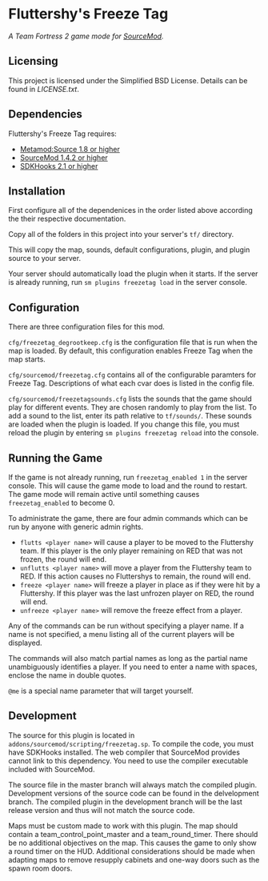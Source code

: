 # Fluttershy's Freeze Tag
_A Team Fortress 2 game mode for [SourceMod](http://www.sourcemod.net/)._

## Licensing
This project is licensed under the Simplified BSD License. Details can be found in _LICENSE.txt_.

## Dependencies
Fluttershy's Freeze Tag requires:

* [Metamod:Source 1.8 or higher](http://www.sourcemm.net/)
* [SourceMod 1.4.2 or higher](http://www.sourcemod.net/downloads.php)
* [SDKHooks 2.1 or higher](http://forums.alliedmods.net/showthread.php?t=106748)

## Installation
First configure all of the dependenices in the order listed above according the their respective documentation.

Copy all of the folders in this project into your server's `tf/` directory.

This will copy the map, sounds, default configurations, plugin, and plugin source to your server.

Your server should automatically load the plugin when it starts. If the server is already running, run `sm plugins freezetag load` in the server console.

## Configuration
There are three configuration files for this mod.

`cfg/freezetag_degrootkeep.cfg` is the configuration file that is run when the map is loaded. By default, this configuration enables Freeze Tag when the map starts.

`cfg/sourcemod/freezetag.cfg` contains all of the configurable paramters for Freeze Tag. Descriptions of what each cvar does is listed in the config file.

`cfg/sourcemod/freezetagsounds.cfg` lists the sounds that the game should play for different events. They are chosen randomly to play from the list. To add a sound to the list, enter its path relative to `tf/sounds/`. These sounds are loaded when the plugin is loaded. If you change this file, you must reload the plugin by entering `sm plugins freezetag reload` into the console.

## Running the Game
If the game is not already running, run `freezetag_enabled 1` in the server console. This will cause the game mode to load and the round to restart. The game mode will remain active until something causes `freezetag_enabled` to become 0.

To administrate the game, there are four admin commands which can be run by anyone with generic admin rights.

* `flutts <player name>` will cause a player to be moved to the Fluttershy team. If this player is the only player remaining on RED that was not frozen, the round will end.
* `unflutts <player name>` will move a player from the Fluttershy team to RED. If this action causes no Fluttershys to remain, the round will end.
* `freeze <player name>` will freeze a player in place as if they were hit by a Fluttershy. If this player was the last unfrozen player on RED, the round will end.
* `unfreeze <player name>` will remove the freeze effect from a player.
 
Any of the commands can be run without specifying a player name. If a name is not specified, a menu listing all of the current players will be displayed.

The commands will also match partial names as long as the partial name unambiguously identifies a player. If you need to enter a name with spaces, enclose the name in double quotes.

`@me` is a special name parameter that will target yourself.

## Development

The source for this plugin is located in `addons/sourcemod/scripting/freezetag.sp`. To compile the code, you must have SDKHooks installed. The web compiler that SourceMod provides cannot link to this dependency. You need to use the compiler executable included with SourceMod.

The source file in the master branch will always match the compiled plugin. Development versions of the source code can be found in the delvelopment branch. The compiled plugin in the development branch will be the last release version and thus will not match the source code.

Maps must be custom made to work with this plugin. The map should contain a team_control_point_master and a team_round_timer. There should be no additional objectives on the map. This causes the game to only show a round timer on the HUD. Additional considerations should be made when adapting maps to remove resupply cabinets and one-way doors such as the spawn room doors.